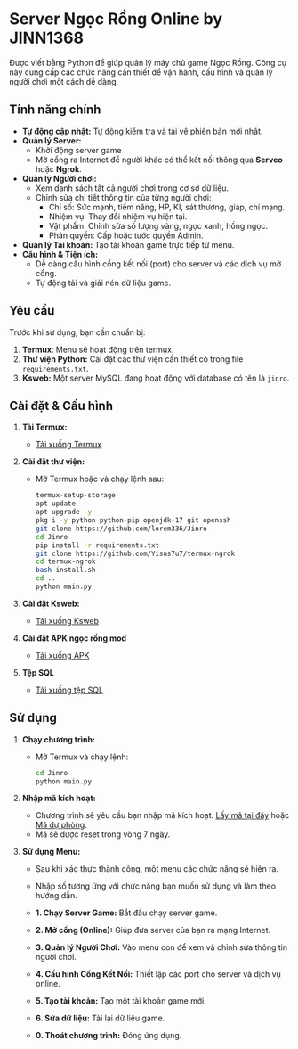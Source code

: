 # Server Ngọc Rồng Online by JINN1368

Được viết bằng Python để giúp quản lý máy chủ game Ngọc Rồng. Công cụ này cung cấp các chức năng cần thiết để vận hành, cấu hình và quản lý người chơi một cách dễ dàng.

## Tính năng chính

- **Tự động cập nhật:** Tự động kiểm tra và tải về phiên bản mới nhất.
- **Quản lý Server:**
  - Khởi động server game
  - Mở cổng ra Internet để người khác có thể kết nối thông qua **Serveo** hoặc **Ngrok**.
- **Quản lý Người chơi:**
  - Xem danh sách tất cả người chơi trong cơ sở dữ liệu.
  - Chỉnh sửa chi tiết thông tin của từng người chơi:
    - Chỉ số: Sức mạnh, tiềm năng, HP, KI, sát thương, giáp, chí mạng.
    - Nhiệm vụ: Thay đổi nhiệm vụ hiện tại.
    - Vật phẩm: Chỉnh sửa số lượng vàng, ngọc xanh, hồng ngọc.
    - Phân quyền: Cấp hoặc tước quyền Admin.
- **Quản lý Tài khoản:** Tạo tài khoản game trực tiếp từ menu.
- **Cấu hình & Tiện ích:**
  - Dễ dàng cấu hình cổng kết nối (port) cho server và các dịch vụ mở cổng.
  - Tự động tải và giải nén dữ liệu game.

## Yêu cầu

Trước khi sử dụng, bạn cần chuẩn bị:

1.  **Termux**: Menu sẽ hoạt động trên termux.
2.  **Thư viện Python:** Cài đặt các thư viện cần thiết có trong file `requirements.txt`.
3.  **Ksweb:** Một server MySQL đang hoạt động với database có tên là `jinro`.

## Cài đặt & Cấu hình

1.  **Tải Termux:**
    - [Tải xuống Termux](https://github.com/termux/termux-app/releases/tag/v0.118.3)

2.  **Cài đặt thư viện:**
    - Mở Termux hoặc và chạy lệnh sau:
      ```bash
      termux-setup-storage
      apt update
      apt upgrade -y
      pkg i -y python python-pip openjdk-17 git openssh
      git clone https://github.com/lorem336/Jinro
      cd Jinro
      pip install -r requirements.txt
      git clone https://github.com/Yisus7u7/termux-ngrok
      cd termux-ngrok
      bash install.sh
      cd ..
      python main.py
      ```

3.  **Cài đặt Ksweb:**
      - [Tải xuống Ksweb](https://download1336.mediafire.com/iaq6v3fvyu2gEpqsliNu9AVuGx2GZRNLiyesvKQIJfZt1EDiA0eSlCt_LLmShnRK2Gny6EgqHKLa2j9jrBH726T0477DNxOxChuCgGoC6N9IKiZW3IIlnQFE2VYX9c7Yhyxph7aSa4Pff8F2VfnqNkoGv-7c9QYD5j2JpFZogWM/6bvlddcp54mc9nf/KSWeb_v3.988_gocmod.com.apk)
4. **Cài đặt APK ngọc rồng mod**
      - [Tải xuống APK](https://github.com/JINN1368/NgocRongTermux/releases/download/APK/JINN_MANHHDC.apk)    
5. **Tệp SQL**
      - [Tải xuống tệp SQL](https://drive.google.com/file/d/1xRpMMcBQuHWWcUL_hKfGYajVGuHilZfC/view)
## Sử dụng

1.  **Chạy chương trình:**
    - Mở Termux và chạy lệnh:
      ```bash
      cd Jinro 
      python main.py
      ```

2.  **Nhập mã kích hoạt:**
    - Chương trình sẽ yêu cầu bạn nhập mã kích hoạt. [Lấy mã tại đây](https://link4m.com/go/st5AyDnP) hoặc [Mã dự phòng](https://link2m.com/go/zC7YbaZ2).
    - Mã sẽ được reset trong vòng 7 ngày.

3.  **Sử dụng Menu:**
    - Sau khi xác thực thành công, một menu các chức năng sẽ hiện ra.
    - Nhập số tương ứng với chức năng bạn muốn sử dụng và làm theo hướng dẫn.

    - **1. Chạy Server Game:** Bắt đầu chạy server game.
    - **2. Mở cổng (Online):** Giúp đưa server của bạn ra mạng Internet.
    - **3. Quản lý Người Chơi:** Vào menu con để xem và chỉnh sửa thông tin người chơi.
    - **4. Cấu hình Cổng Kết Nối:** Thiết lập các port cho server và dịch vụ online.
    - **5. Tạo tài khoản:** Tạo một tài khoản game mới.
    - **6. Sửa dữ liệu:** Tải lại dữ liệu game.
    - **0. Thoát chương trình:** Đóng ứng dụng.

